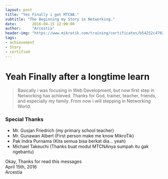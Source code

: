 ```yaml
---
layout: post
title: "Yes Finally i got MTCNA."
subtitle: "The Beginning my Story in Networking."
date:       2016-04-15 12:00:00
author:     "Arcestia"
header-img: "https://www.mikrotik.com/training/certificates/b54252c47028a982d49"
tags:
- achievement
- Story
- certified
---
```


# Yeah Finally after a longtime learn

>Basically i was focusing in Web Development, but now first step in Networking has achieved.
>Thanks for God, trainer, teacher, friends, and especially my family.
>From now i will stepping in Networking World.

### Special Thanks
- Mr. Gusjan Friedrich (my primary school teacher)
- Mr. Gunawan Albert (First person make me know MikroTik)
- Pak Indra Purnama (Kita semua bisa berkat dia... yeah)
- Michael Takeuchi (Thanks buat modul MTCNAnya sumpah itu gak ngebantu)

Okay, Thanks for read this messages <br>
April 15th, 2016 <br>
Arcestia
